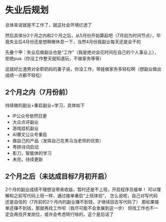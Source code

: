 # 失业后规划

总体来说就是不工作了，就这社会环境烂透了

然后具体分2个月之内和2个月之后，从5月份开始算起吧（7月初为时间节点），毕竟失业后4月份还是想稍微休息一下，当然4月份我副业每天还是会干的

先叠个甲：失业后做副业也是“工作”（我是绝对会花时间在自己的个人事业上），拒绝pua（你没工作整天就知道玩，不做家务等等）

这就好比渣男对全职奶妈的妻子说，你没工作，带娃做家务多轻松啊（想副业做出成绩一点都不轻松）

## 2个月之内（7月份前）

持续做的副业+重启副业+学习，具体如下
- IP公众号依然日更
- 大众点评副业
- 游戏挂机副业
- AI爆文公众号重启
- 做自己的产品（发挥自己在黑马当老师的优势）
- 粤拼诗词启动
- 影刀，智能体的学习
- 未完，持续更新

## 2个月之后（未达成目标7月初开启）

2个月的副业成绩不理想没带来收益，暂时还是不上班，开启程序员接单！
可以理解和之前写代码上班一样，通过接单重启“上班体验”，
怎么说呢，自己对写代码还是自信的（7月前的2个月内的副业赚不到钱，才继续回去写代码了）
那如果接单还赚不到钱，那就再找工作呗（我尽可能不会发展到这一步）
但找工作也不一定会再找开发岗位，或许会考虑转行啥的，这个是后话了

